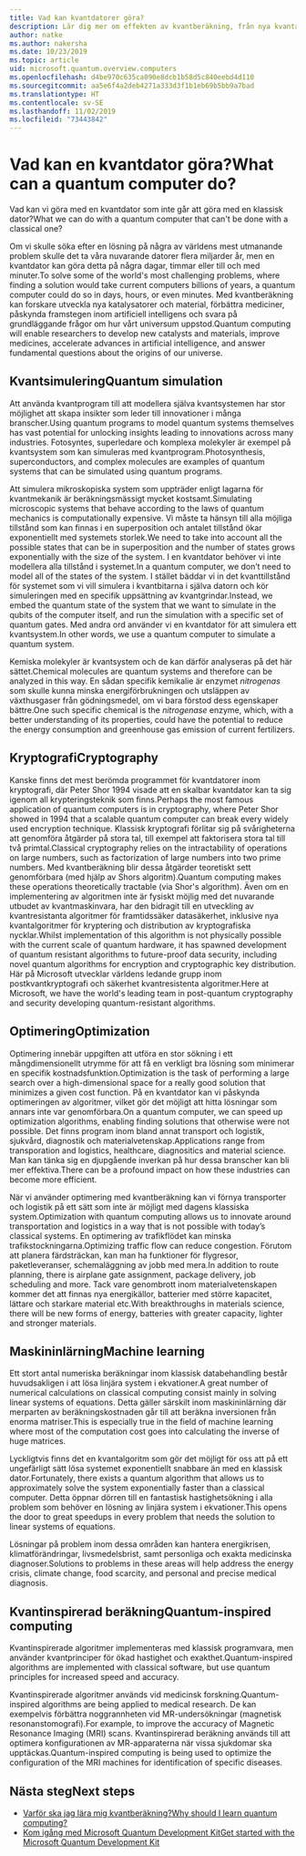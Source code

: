 ```yaml
---
title: Vad kan kvantdatorer göra?
description: Lär dig mer om effekten av kvantberäkning, från nya kvantalgoritmer till kvantinspirerade algoritmer som körs på klassiska datorer.
author: natke
ms.author: nakersha
ms.date: 10/23/2019
ms.topic: article
uid: microsoft.quantum.overview.computers
ms.openlocfilehash: d4be970c635ca090e8dcb1b58d5c840eebd4d110
ms.sourcegitcommit: aa5e6f4a2deb4271a333d3f1b1eb69b5bb9a7bad
ms.translationtype: HT
ms.contentlocale: sv-SE
ms.lasthandoff: 11/02/2019
ms.locfileid: "73443842"
---
```

# <a name="what-can-a-quantum-computer-do"></a><span data-ttu-id="fffe1-103">Vad kan en kvantdator göra?</span><span class="sxs-lookup"><span data-stu-id="fffe1-103">What can a quantum computer do?</span></span>

<span data-ttu-id="fffe1-104">Vad kan vi göra med en kvantdator som inte går att göra med en klassisk dator?</span><span class="sxs-lookup"><span data-stu-id="fffe1-104">What we can do with a quantum computer that can't be done with a classical one?</span></span>

<span data-ttu-id="fffe1-105">Om vi skulle söka efter en lösning på några av världens mest utmanande problem skulle det ta våra nuvarande datorer flera miljarder år, men en kvantdator kan göra detta på några dagar, timmar eller till och med minuter.</span><span class="sxs-lookup"><span data-stu-id="fffe1-105">To solve some of the world's most challenging problems, where finding a solution would take current computers billions of years, a quantum computer could do so in days, hours, or even minutes.</span></span> <span data-ttu-id="fffe1-106">Med kvantberäkning kan forskare utveckla nya katalysatorer och material, förbättra mediciner, påskynda framstegen inom artificiell intelligens och svara på grundläggande frågor om hur vårt universum uppstod.</span><span class="sxs-lookup"><span data-stu-id="fffe1-106">Quantum computing will enable researchers to develop new catalysts and materials, improve medicines, accelerate advances in artificial intelligence, and answer fundamental questions about the origins of our universe.</span></span>

## <a name="quantum-simulation"></a><span data-ttu-id="fffe1-107">Kvantsimulering</span><span class="sxs-lookup"><span data-stu-id="fffe1-107">Quantum simulation</span></span>

<span data-ttu-id="fffe1-108">Att använda kvantprogram till att modellera själva kvantsystemen har stor möjlighet att skapa insikter som leder till innovationer i många branscher.</span><span class="sxs-lookup"><span data-stu-id="fffe1-108">Using quantum programs to model quantum systems themselves has vast potential for unlocking insights leading to innovations across many industries.</span></span> <span data-ttu-id="fffe1-109">Fotosyntes, superledare och komplexa molekyler är exempel på kvantsystem som kan simuleras med kvantprogram.</span><span class="sxs-lookup"><span data-stu-id="fffe1-109">Photosynthesis, superconductors, and complex molecules are examples of quantum systems that can be simulated using quantum programs.</span></span>

<span data-ttu-id="fffe1-110">Att simulera mikroskopiska system som uppträder enligt lagarna för kvantmekanik är beräkningsmässigt mycket kostsamt.</span><span class="sxs-lookup"><span data-stu-id="fffe1-110">Simulating microscopic systems that behave according to the laws of quantum mechanics is computationally expensive.</span></span> <span data-ttu-id="fffe1-111">Vi måste ta hänsyn till alla möjliga tillstånd som kan finnas i en superposition och antalet tillstånd ökar exponentiellt med systemets storlek.</span><span class="sxs-lookup"><span data-stu-id="fffe1-111">We need to take into account all the possible states that can be in superposition and the number of states grows exponentially with the size of the system.</span></span> <span data-ttu-id="fffe1-112">I en kvantdator behöver vi inte modellera alla tillstånd i systemet.</span><span class="sxs-lookup"><span data-stu-id="fffe1-112">In a quantum computer, we don’t need to model all of the states of the system.</span></span> <span data-ttu-id="fffe1-113">I stället bäddar vi in det kvanttillstånd för systemet som vi vill simulera i kvantbitarna i själva datorn och kör simuleringen med en specifik uppsättning av kvantgrindar.</span><span class="sxs-lookup"><span data-stu-id="fffe1-113">Instead, we embed the quantum state of the system that we want to simulate in the qubits of the computer itself, and run the simulation with a specific set of quantum gates.</span></span> <span data-ttu-id="fffe1-114">Med andra ord använder vi en kvantdator för att simulera ett kvantsystem.</span><span class="sxs-lookup"><span data-stu-id="fffe1-114">In other words, we use a quantum computer to simulate a quantum system.</span></span>

<span data-ttu-id="fffe1-115">Kemiska molekyler är kvantsystem och de kan därför analyseras på det här sättet.</span><span class="sxs-lookup"><span data-stu-id="fffe1-115">Chemical molecules are quantum systems and therefore can be analyzed in this way.</span></span> <span data-ttu-id="fffe1-116">En sådan specifik kemikalie är enzymet _nitrogenas_ som skulle kunna minska energiförbrukningen och utsläppen av växthusgaser från gödningsmedel, om vi bara förstod dess egenskaper bättre.</span><span class="sxs-lookup"><span data-stu-id="fffe1-116">One such specific chemical is the _nitrogenase_ enzyme, which, with a better understanding of its properties, could have the potential to reduce the energy consumption and greenhouse gas emission of current fertilizers.</span></span>

## <a name="cryptography"></a><span data-ttu-id="fffe1-117">Kryptografi</span><span class="sxs-lookup"><span data-stu-id="fffe1-117">Cryptography</span></span>

<span data-ttu-id="fffe1-118">Kanske finns det mest berömda programmet för kvantdatorer inom kryptografi, där Peter Shor 1994 visade att en skalbar kvantdator kan ta sig igenom all krypteringsteknik som finns.</span><span class="sxs-lookup"><span data-stu-id="fffe1-118">Perhaps the most famous application of quantum computers is in cryptography, where Peter Shor showed in 1994 that a scalable quantum computer can break every widely used encryption technique.</span></span>  <span data-ttu-id="fffe1-119">Klassisk kryptografi förlitar sig på svårigheterna att genomföra åtgärder på stora tal, till exempel att faktorisera stora tal till två primtal.</span><span class="sxs-lookup"><span data-stu-id="fffe1-119">Classical cryptography relies on the intractability of operations on large numbers, such as factorization of large numbers into two prime numbers.</span></span>  <span data-ttu-id="fffe1-120">Med kvantberäkning blir dessa åtgärder teoretiskt sett genomförbara (med hjälp av Shors algoritm).</span><span class="sxs-lookup"><span data-stu-id="fffe1-120">Quantum computing makes these operations theoretically tractable (via Shor's algorithm).</span></span> <span data-ttu-id="fffe1-121">Även om en implementering av algoritmen inte är fysiskt möjlig med det nuvarande utbudet av kvantmaskinvara, har den bidragit till en utveckling av kvantresistanta algoritmer för framtidssäker datasäkerhet, inklusive nya kvantalgoritmer för kryptering och distribution av kryptografiska nycklar.</span><span class="sxs-lookup"><span data-stu-id="fffe1-121">Whilst implementation of this algorithm is not physically possible with the current scale of quantum hardware, it has spawned development of quantum resistant algorithms to future-proof data security, including novel quantum algorithms for encryption and cryptographic key distribution.</span></span>  <span data-ttu-id="fffe1-122">Här på Microsoft utvecklar världens ledande grupp inom postkvantkryptografi och säkerhet kvantresistenta algoritmer.</span><span class="sxs-lookup"><span data-stu-id="fffe1-122">Here at Microsoft, we have the world's leading team in post-quantum cryptography and security developing quantum-resistant algorithms.</span></span> 

## <a name="optimization"></a><span data-ttu-id="fffe1-123">Optimering</span><span class="sxs-lookup"><span data-stu-id="fffe1-123">Optimization</span></span>

<span data-ttu-id="fffe1-124">Optimering innebär uppgiften att utföra en stor sökning i ett mångdimensionellt utrymme för att få en verkligt bra lösning som minimerar en specifik kostnadsfunktion.</span><span class="sxs-lookup"><span data-stu-id="fffe1-124">Optimization is the task of performing a large search over a high-dimensional space for a really good solution that minimizes a given cost function.</span></span>   <span data-ttu-id="fffe1-125">På en kvantdator kan vi påskynda optimeringen av algoritmer, vilket gör det möjligt att hitta lösningar som annars inte var genomförbara.</span><span class="sxs-lookup"><span data-stu-id="fffe1-125">On a quantum computer, we can speed up optimization algorithms, enabling finding solutions that otherwise were not possible.</span></span> <span data-ttu-id="fffe1-126">Det finns program inom bland annat transport och logistik, sjukvård, diagnostik och materialvetenskap.</span><span class="sxs-lookup"><span data-stu-id="fffe1-126">Applications range from transporation and logistics, healthcare, diagnositics and material science.</span></span> <span data-ttu-id="fffe1-127">Man kan tänka sig en djupgående inverkan på hur dessa branscher kan bli mer effektiva.</span><span class="sxs-lookup"><span data-stu-id="fffe1-127">There can be a profound impact on how these industries can become more efficient.</span></span> 

<span data-ttu-id="fffe1-128">När vi använder optimering med kvantberäkning kan vi förnya transporter och logistik på ett sätt som inte är möjligt med dagens klassiska system.</span><span class="sxs-lookup"><span data-stu-id="fffe1-128">Optimization with quantum computing allows us to innovate around transportation and logistics in a way that is not possible with today’s classical systems.</span></span> <span data-ttu-id="fffe1-129">En optimering av trafikflödet kan minska trafikstockningarna.</span><span class="sxs-lookup"><span data-stu-id="fffe1-129">Optimizing traffic flow can reduce congestion.</span></span>  <span data-ttu-id="fffe1-130">Förutom att planera färdsträckan, kan man ha funktioner för flygresor, paketleveranser, schemaläggning av jobb med mera.</span><span class="sxs-lookup"><span data-stu-id="fffe1-130">In addition to route planning, there is airplane gate assignment, package delivery, job scheduling and more.</span></span>  <span data-ttu-id="fffe1-131">Tack vare genombrott inom materialvetenskapen kommer det att finnas nya energikällor, batterier med större kapacitet, lättare och starkare material etc.</span><span class="sxs-lookup"><span data-stu-id="fffe1-131">With breakthroughs in materials science, there will be new forms of energy, batteries with greater capacity, lighter and stronger materials.</span></span> 

## <a name="machine-learning"></a><span data-ttu-id="fffe1-132">Maskininlärning</span><span class="sxs-lookup"><span data-stu-id="fffe1-132">Machine learning</span></span>

<span data-ttu-id="fffe1-133">Ett stort antal numeriska beräkningar inom klassisk databehandling består huvudsakligen i att lösa linjära system i ekvationer.</span><span class="sxs-lookup"><span data-stu-id="fffe1-133">A great number of numerical calculations on classical computing consist mainly in solving linear systems of equations.</span></span> <span data-ttu-id="fffe1-134">Detta gäller särskilt inom maskininlärning där merparten av beräkningskostnaden går till att beräkna inversionen från enorma matriser.</span><span class="sxs-lookup"><span data-stu-id="fffe1-134">This is especially true in the field of machine learning where most of the computation cost goes into calculating the inverse of huge matrices.</span></span>

<span data-ttu-id="fffe1-135">Lyckligtvis finns det en kvantalgoritm som gör det möjligt för oss att på ett ungefärligt sätt lösa systemet exponentiellt snabbare än med en klassisk dator.</span><span class="sxs-lookup"><span data-stu-id="fffe1-135">Fortunately, there exists a quantum algorithm that allows us to approximately solve the system exponentially faster than a classical computer.</span></span> <span data-ttu-id="fffe1-136">Detta öppnar dörren till en fantastisk hastighetsökning i alla problem som behöver en lösning av linjära system i ekvationer.</span><span class="sxs-lookup"><span data-stu-id="fffe1-136">This opens the door to great speedups in every problem that needs the solution to linear systems of equations.</span></span>

<span data-ttu-id="fffe1-137">Lösningar på problem inom dessa områden kan hantera energikrisen, klimatförändringar, livsmedelsbrist, samt personliga och exakta medicinska diagnoser.</span><span class="sxs-lookup"><span data-stu-id="fffe1-137">Solutions to problems in these areas will help address the energy crisis, climate change, food scarcity, and personal and precise medical diagnosis.</span></span>

## <a name="quantum-inspired-computing"></a><span data-ttu-id="fffe1-138">Kvantinspirerad beräkning</span><span class="sxs-lookup"><span data-stu-id="fffe1-138">Quantum-inspired computing</span></span>

<span data-ttu-id="fffe1-139">Kvantinspirerade algoritmer implementeras med klassisk programvara, men använder kvantprinciper för ökad hastighet och exakthet.</span><span class="sxs-lookup"><span data-stu-id="fffe1-139">Quantum-inspired algorithms are implemented with classical software, but use quantum principles for increased speed and accuracy.</span></span>

<span data-ttu-id="fffe1-140">Kvantinspirerade algoritmer används vid medicinsk forskning.</span><span class="sxs-lookup"><span data-stu-id="fffe1-140">Quantum-inspired algorithms are being applied to medical research.</span></span> <span data-ttu-id="fffe1-141">De kan exempelvis förbättra noggrannheten vid MR-undersökningar (magnetisk resonanstomografi).</span><span class="sxs-lookup"><span data-stu-id="fffe1-141">For example, to improve the accuracy of Magnetic Resonance Imaging (MRI) scans.</span></span> <span data-ttu-id="fffe1-142">Kvantinspirerad beräkning används till att optimera konfigurationen av MR-apparaterna när vissa sjukdomar ska upptäckas.</span><span class="sxs-lookup"><span data-stu-id="fffe1-142">Quantum-inspired computing is being used to optimize the configuration of the MRI machines for identification of specific diseases.</span></span>

## <a name="next-steps"></a><span data-ttu-id="fffe1-143">Nästa steg</span><span class="sxs-lookup"><span data-stu-id="fffe1-143">Next steps</span></span>

* [<span data-ttu-id="fffe1-144">Varför ska jag lära mig kvantberäkning?</span><span class="sxs-lookup"><span data-stu-id="fffe1-144">Why should I learn quantum computing?</span></span>](xref:microsoft.quantum.overview.why)
* [<span data-ttu-id="fffe1-145">Kom igång med Microsoft Quantum Development Kit</span><span class="sxs-lookup"><span data-stu-id="fffe1-145">Get started with the Microsoft Quantum Development Kit</span></span>](xref:microsoft.quantum.welcome)
